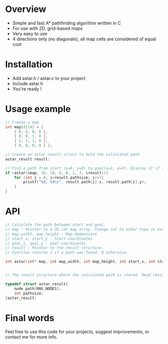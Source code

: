 # Overview
* Simple and fast A* pathfinding algorithm written in C
* For use with 2D, grid-based maps
* Very easy to use
* 4 directions only (no diagonals), all map cells are considered of equal cost

# Installation
* Add astar.h / astar.c to your project
* Include astar.h
* You're ready !

# Usage example
```C
// Create a map
int map[4][4] =	{
	{ 0, 0, 0, 0 },
	{ 0, 0, 1, 0 },
	{ 1, 1, 1, 0 },
	{ 0, 0, 0, 0 } };

// Create an astar_result struct to hold the calculated path
astar_result result;

// Find a path from start (x=0, y=0) to goal(x=1, y=3). Display it if the path exists
if (astar(&map, 10, 10, 0, 0, 1, 3, &result)){
	for (int i = 0; i<result.pathsize; i++){
		printf("%d, %d\n", result.path[i].x, result.path[i].y);
	}
}
```

# API

```C
// Calculate the path between start and goal.
// map : Pointer to a 2D int map array. Change int to other type in astar.h / astar.c if your map does not use integers.
// map_width, map_height : Map dimensions
// start_x, start_y : Start coordinates
// goal_x, goal_y : Goal coordinates
// result : Pointer to the result structure.
// Function returns 1 if a path was found, 0 otherwise.

int astar(int* map, int map_width, int map_height, int start_x, int start_y, int goal_x, int goal_y, astar_result* result);


// The result structure where the calculated path is stored. Read result->path[i] (i from 0 to result->pathsize-1) to get your path.

typedef struct astar_result{
	node path[MAX_NODES];
	int pathsize;
}astar_result;
```

# Final words

Feel free to use this code for your projects, suggest improvements, or contact me for more info.
